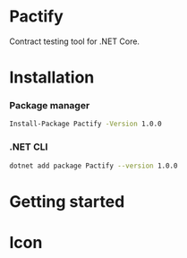 # Pactify
Contract testing tool for .NET Core.

# Installation
### Package manager
```bash
Install-Package Pactify -Version 1.0.0
```

### .NET CLI
```bash
dotnet add package Pactify --version 1.0.0
```

# Getting started

# Icon